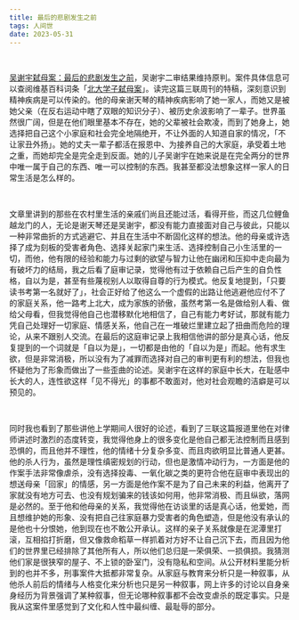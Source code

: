 ```yaml
---
title: 最后的悲剧发生之前
tags: 人间世
date: 2023-05-31
---
```


<br/>

[吴谢宇弑母案：最后的悲剧发生之前](https://www.lifeweek.com.cn/article/205765)，吴谢宇二审结果维持原判。案件具体信息可以查阅维基百科词条「[北大学子弑母案](https://zh.wikipedia.org/wiki/%E5%8C%97%E5%A4%A7%E5%AD%A6%E5%AD%90%E5%BC%91%E6%AF%8D%E6%A1%88#cite_note-25)」。读完这篇三联周刊的特稿，深刻意识到精神疾病是可以传染的。他的母亲谢天琴的精神疾病影响了她一家人，而她又是被她父亲（在反右运动中瞎了双眼的知识分子）、被历史余波影响了一辈子。世界虽然很广阔，但是在他们眼里基本不存在，她的父辈被社会欺凌，而到了她身上，她选择把自己这个小家庭和社会完全地隔绝开，不让外面的人知道自家的情况，「不让家丑外扬」。她的丈夫一辈子都活在报恩中、为接养自己的大家庭，承受着土地之重，而她却完全是完全走到反面。她的儿子吴谢宇在她来说是在完全两分的世界中唯一属于自己的东西、唯一可以控制的东西。我甚至都没法想象这样一家人的日常生活是怎么样的。

<br/>

文章里讲到的那些在农村里生活的亲戚们尚且还能过活，看得开些，而这几位鲤鱼越龙门的人，无论是谢天琴还是吴谢宇，都没有能力直接面对自己与彼此，只能以一种非常曲折的方式逃避它、并且在生活中不断固化这样的想法。他的母亲或许选择了成为刻板的受害者角色、选择关起家门来生活、选择控制自己小生活里的一切，而他，他有限的经验和能力与过剩的欲望与智力让他在幽闭和压抑中走向最为有破坏力的结局，我之后看了庭审记录，觉得他有过于依赖自己后产生的自负性格，自以为是，甚至有些蔑视别人以取得自尊的行为模式。他反复地提到，「只要读书考第一名就好了」，社会正好给了他这么一个虚假的出路让他逃避他应付不了的家庭关系，他一路考上北大，成为家族的骄傲，虽然考第一名是做给别人看、做给父母看，但我觉得他自己也潜移默化地相信了，自己有能力考好试，那就有能力凭自己处理好一切家庭、情感关系，他自己在一堆破烂里建立起了扭曲而危险的理论，从来不跟别人交流。在最后的这庭审记录上我相信他讲的部分是真心话，他反复提到的一个词就是「自以为是」，一切都是由他的「自以为是」而起。他有求生欲，但是非常消极，所以没有为了减罪而选择对自己的审判更有利的想法，但我也怀疑他为了形象而做出了一些歪曲的论述。吴谢宇在这样的家庭中长大，在耻感中长大的人，连性欲这样「见不得光」的事都不敢面对，他对社会观瞻的洁癖是可以预见的。

<br/>

同时我也看到了那些讲他上学期间人很好的论述，看到了三联这篇报道里他在对律师讲述时激烈的态度转变，我觉得他身上的很多变化是他自己都无法控制而且感到恐惧的，而且他并不理性，他的情绪十分复杂多变、而且肉欲明显比普通人更甚。他的杀人行为，虽然是理性缜密规划的行动，但也是激情冲动行为，一方面是他的作案手法非常像虐杀，没有选择投毒、一氧化碳之类的更符合他在庭审中表现出的想送母亲「回家」的情感，另一方面是他作案不是为了自己未来的利益，他离开了家就没有地方可去、也没有规划骗来的钱该如何用，他非常消极、而且纵欲，落网是必然的。至于他和他母亲的关系，我觉得他在访谈里的话是真心话，他爱她，而且想维护她的形象、没有把自己往家庭暴力受害者的角色塑造，但是他没有承认的是他也十分恨她，他到现在也不敢公开承认。这样的亲子关系就像是在泥潭里打滚，互相掐打折磨，但又像救命稻草一样抓着对方好不让自己沉下去，而且因为他们的世界里已经排除了其他所有人，所以他们总归是一荣俱荣、一损俱损。我猜测他们家是很狭窄的屋子、不上锁的卧室门，没有隐私和空间。从公开材料里能分析到的也并不多，刑事案件大抵都非常复杂。从家庭与教育来分析只是一种叙事，从他杀人前后的情绪与人格变化来分析也只是另一种叙事，网上许多的讨论以自身亲身经历为背景强调了某种叙事，但无论哪种叙事都不会改变虐杀的既定事实。只是我从这案件里感觉到了文化和人性中最纠缠、最耻辱的部分。